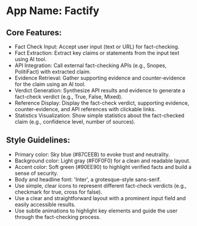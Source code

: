 # **App Name**: Factify

## Core Features:

- Fact Check Input: Accept user input (text or URL) for fact-checking.
- Fact Extraction: Extract key claims or statements from the input text using AI tool.
- API Integration: Call external fact-checking APIs (e.g., Snopes, PolitiFact) with extracted claim. 
- Evidence Retrieval: Gather supporting evidence and counter-evidence for the claim using an AI tool.
- Verdict Generation: Synthesize API results and evidence to generate a fact-check verdict (e.g., True, False, Mixed).
- Reference Display: Display the fact-check verdict, supporting evidence, counter-evidence, and API references with clickable links.
- Statistics Visualization: Show simple statistics about the fact-checked claim (e.g., confidence level, number of sources).

## Style Guidelines:

- Primary color: Sky blue (#87CEEB) to evoke trust and neutrality.
- Background color: Light gray (#F0F0F0) for a clean and readable layout.
- Accent color: Soft green (#90EE90) to highlight verified facts and build a sense of security.
- Body and headline font: 'Inter', a grotesque-style sans-serif.
- Use simple, clear icons to represent different fact-check verdicts (e.g., checkmark for true, cross for false).
- Use a clear and straightforward layout with a prominent input field and easily accessible results.
- Use subtle animations to highlight key elements and guide the user through the fact-checking process.